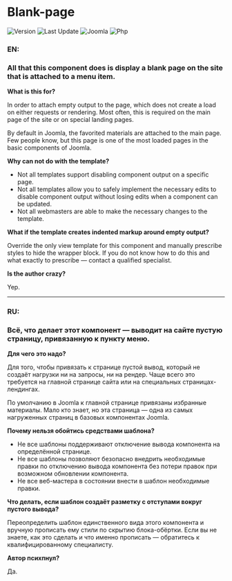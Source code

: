 # Blank-page

![Version](https://img.shields.io/badge/version-1.0.2-28A5F5.svg?style=for-the-badge)
![Last Update](https://img.shields.io/badge/last_update-2019.08.21-28A5F5.svg?style=for-the-badge)
![Joomla](https://img.shields.io/badge/joomla-3.8+-1A3867.svg?style=for-the-badge)
![Php](https://img.shields.io/badge/php-5.6+-8892BF.svg?style=for-the-badge)

### EN:

### All that this component does is display a blank page on the site that is attached to a menu item.

**What is this for?**

In order to attach empty output to the page, which does not create a load on either requests or rendering. Most often, this is required on the main page of the site or on special landing pages.

By default in Joomla, the favorited materials are attached to the main page. Few people know, but this page is one of the most loaded pages in the basic components of Joomla.

**Why can not do with the template?**

- Not all templates support disabling component output on a specific page.
- Not all templates allow you to safely implement the necessary edits to disable component output without losing edits when a component can be updated.
- Not all webmasters are able to make the necessary changes to the template.


**What if the template creates indented markup around empty output?**

Override the only view template for this component and manually prescribe styles to hide the wrapper block. If you do not know how to do this and what exactly to prescribe — contact a qualified specialist.

**Is the author crazy?**

Yep.

---

### RU:

### Всё, что делает этот компонент — выводит на сайте пустую страницу, привязанную к пункту меню.

**Для чего это надо?**

Для того, чтобы привязать к странице пустой вывод, который не создаёт нагрузки ни на запросы, ни на рендер. Чаще всего это требуется на главной странице сайта или на специальных страницах-лендингах.

По умолчанию в Joomla к главной странице привязаны избранные материалы. Мало кто знает, но эта страница — одна из самых нагруженных страниц в базовых компонентах Joomla.

**Почему нельзя обойтись средствами шаблона?**

- Не все шаблоны поддерживают отключение вывода компонента на определённой странице.
- Не все шаблоны позволяют безопасно внедрить необходимые правки по отключению вывода компонента без потери правок при возможном обновлении компонента.
- Не все веб-мастера в состоянии внести в шаблон необходимые правки.

**Что делать, если шаблон создаёт разметку с отступами вокруг пустого вывода?**

Переопределить шаблон единственного вида этого компонента и вручную прописать ему стили по скрытию блока-обёртки. Если вы не знаете, как это сделать и что именно прописать — обратитесь к квалифицированному специалисту.

**Автор психпнул?**

Да.
